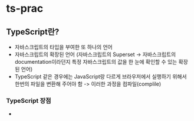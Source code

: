 # ts-prac

## TypeScript란?

- 자바스크립트의 타입을 부여한 또 하나의 언어
- 자바스크립트의 확장된 언어 (자바스크립트의 Superset -> 자바스크립트의 documentation이라던지 특정 자바스크립트의 값을 한 눈에 확인할 수 있는 확장된 언어)
- TypeScript 같은 경우에는 JavaScript랑 다르게 브라우저에서 실행하기 위해서 한번의 파일을 변환해 주어야 함 -> 이러한 과정을 컴파일(complile)

### TypeScript 장점
- 
